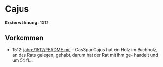 # Cajus

**Ersterwähnung:** 1512

## Vorkommen
- 1512: [jahre/1512/README.md](../jahre/1512/README.md) – Cas3par Cajus hat ein Holz im Buchholz, an des
Rats gelegen, gehabt, darum hat der Rat mit ihm ge-
handelt und um 54 fl...
